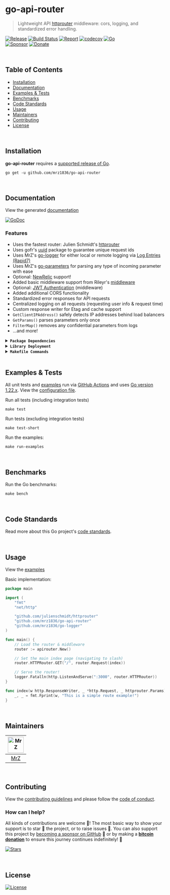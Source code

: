# go-api-router
> Lightweight API [httprouter](https://github.com/julienschmidt/httprouter) middleware: cors, logging, and standardized error handling.

[![Release](https://img.shields.io/github/release-pre/mrz1836/go-api-router.svg?logo=github&style=flat&v=3)](https://github.com/mrz1836/go-api-router/releases)
[![Build Status](https://img.shields.io/github/actions/workflow/status/mrz1836/go-api-router/run-tests.yml?branch=master&logo=github&v=3)](https://github.com/mrz1836/go-api-router/actions)
[![Report](https://goreportcard.com/badge/github.com/mrz1836/go-api-router?style=flat&v=3)](https://goreportcard.com/report/github.com/mrz1836/go-api-router)
[![codecov](https://codecov.io/gh/mrz1836/go-api-router/branch/master/graph/badge.svg?v=3)](https://codecov.io/gh/mrz1836/go-api-router)
[![Go](https://img.shields.io/github/go-mod/go-version/mrz1836/go-api-router?v=3)](https://golang.org/)
<br>
[![Sponsor](https://img.shields.io/badge/sponsor-MrZ-181717.svg?logo=github&style=flat&v=3)](https://github.com/sponsors/mrz1836)
[![Donate](https://img.shields.io/badge/donate-bitcoin-ff9900.svg?logo=bitcoin&style=flat&v=3)](https://mrz1818.com/?tab=tips&utm_source=github&utm_medium=sponsor-link&utm_campaign=go-api-router&utm_term=go-api-router&utm_content=go-api-router)

<br/>

## Table of Contents
- [Installation](#installation)
- [Documentation](#documentation)
- [Examples & Tests](#examples--tests)
- [Benchmarks](#benchmarks)
- [Code Standards](#code-standards)
- [Usage](#usage)
- [Maintainers](#maintainers)
- [Contributing](#contributing)
- [License](#license)

<br/>

## Installation

**go-api-router** requires a [supported release of Go](https://golang.org/doc/devel/release.html#policy).
```shell script
go get -u github.com/mrz1836/go-api-router
```

<br/>

## Documentation
View the generated [documentation](https://pkg.go.dev/github.com/mrz1836/go-api-router)

[![GoDoc](https://godoc.org/github.com/mrz1836/go-api-router?status.svg&style=flat)](https://pkg.go.dev/github.com/mrz1836/go-api-router)

### Features
- Uses the fastest router: Julien Schmidt's [httprouter](https://github.com/julienschmidt/httprouter)
- Uses gofr's [uuid](https://github.com/gofrs/uuid) package to guarantee unique request ids
- Uses MrZ's [go-logger](https://github.com/mrz1836/go-logger) for either local or remote logging via [Log Entries (Rapid7)](https://www.rapid7.com/products/insightops/)
- Uses MrZ's [go-parameters](https://github.com/mrz1836/go-parameters) for parsing any type of incoming parameter with ease
- Optional: [NewRelic](https://docs.newrelic.com/docs/agents/go-agent/get-started/go-agent-compatibility-requirements/) support!
- Added basic middleware support from Rileyr's [middleware](https://github.com/rileyr/middleware)
- Optional: [JWT Authentication](https://github.com/golang-jwt/jwt) (middleware)
- Added additional CORS functionality
- Standardized error responses for API requests
- Centralized logging on all requests (requesting user info & request time)
- Custom response writer for Etag and cache support
- `GetClientIPAddress()` safely detects IP addresses behind load balancers
- `GetParams()` parses parameters only once
- `FilterMap()` removes any confidential parameters from logs
- ...and more!

<details>
<summary><strong><code>Package Dependencies</code></strong></summary>
<br/>

- Julien Schmidt's [httprouter](https://github.com/julienschmidt/httprouter) package
- Rileyr's [middleware](https://github.com/rileyr/middleware) package
- gofrs [uuid](https://github.com/gofrs/uuid) package
- MrZ's [go-logger](https://github.com/mrz1836/go-logger) and [go-parameters](https://github.com/mrz1836/go-parameters) package
- NewRelic's [go-agent](https://github.com/newrelic/go-agent)
- Golang's [golang-jwt](https://github.com/golang-jwt/jwt)
</details>

<details>
<summary><strong><code>Library Deployment</code></strong></summary>
<br/>

[goreleaser](https://github.com/goreleaser/goreleaser) for easy binary or library deployment to GitHub and can be installed via: `brew install goreleaser`.

The [.goreleaser.yml](.goreleaser.yml) file is used to configure [goreleaser](https://github.com/goreleaser/goreleaser).

Use `make release-snap` to create a snapshot version of the release, and finally `make release` to ship to production.
</details>

<details>
<summary><strong><code>Makefile Commands</code></strong></summary>
<br/>

View all `makefile` commands
```shell script
make help
```

List of all current commands:
```text
all                  Runs lint, test and vet
clean                Remove previous builds and any test cache data
clean-mods           Remove all the Go mod cache
coverage             Shows the test coverage
godocs               Sync the latest tag with GoDocs
help                 Show this help message
install              Install the application
install-go           Install the application (Using Native Go)
lint                 Run the golangci-lint application (install if not found)
release              Full production release (creates release in Github)
release              Runs common.release then runs godocs
release-snap         Test the full release (build binaries)
release-test         Full production test release (everything except deploy)
replace-version      Replaces the version in HTML/JS (pre-deploy)
run-examples         Runs all the examples
tag                  Generate a new tag and push (tag version=0.0.0)
tag-remove           Remove a tag if found (tag-remove version=0.0.0)
tag-update           Update an existing tag to current commit (tag-update version=0.0.0)
test                 Runs vet, lint and ALL tests
test-ci              Runs all tests via CI (exports coverage)
test-ci-no-race      Runs all tests via CI (no race) (exports coverage)
test-ci-short        Runs unit tests via CI (exports coverage)
test-short           Runs vet, lint and tests (excludes integration tests)
uninstall            Uninstall the application (and remove files)
update-linter        Update the golangci-lint package (macOS only)
vet                  Run the Go vet application
```
</details>
 
<br/>

## Examples & Tests
All unit tests and [examples](examples) run via [GitHub Actions](https://github.com/mrz1836/go-api-router/actions) and
uses [Go version 1.22.x](https://golang.org/doc/go1.22). View the [configuration file](.github/workflows/run-tests.yml).

Run all tests (including integration tests)
```shell script
make test
```

Run tests (excluding integration tests)
```shell script
make test-short
```

Run the examples:
```shell script
make run-examples
```

<br/>

## Benchmarks
Run the Go benchmarks:
```shell script
make bench
```

<br/>

## Code Standards
Read more about this Go project's [code standards](.github/CODE_STANDARDS.md).

<br/>

## Usage
View the [examples](examples/examples.go)

Basic implementation:
```go
package main

import (
	"fmt"
	"net/http"

	"github.com/julienschmidt/httprouter"
	"github.com/mrz1836/go-api-router"
	"github.com/mrz1836/go-logger"
)

func main() {
	// Load the router & middleware
	router := apirouter.New()

	// Set the main index page (navigating to slash)
	router.HTTPRouter.GET("/", router.Request(index))

	// Serve the router!
	logger.Fatalln(http.ListenAndServe(":3000", router.HTTPRouter))
}

func index(w http.ResponseWriter, _ *http.Request, _ httprouter.Params) {
	_, _ = fmt.Fprint(w, "This is a simple route example!")
}
```

<br/>

## Maintainers
| [<img src="https://github.com/mrz1836.png" height="50" alt="MrZ" />](https://github.com/mrz1836) |
|:------------------------------------------------------------------------------------------------:|
|                                [MrZ](https://github.com/mrz1836)                                 |


<br/>

## Contributing
View the [contributing guidelines](.github/CONTRIBUTING.md) and please follow the [code of conduct](.github/CODE_OF_CONDUCT.md).

### How can I help?
All kinds of contributions are welcome :raised_hands:! 
The most basic way to show your support is to star :star2: the project, or to raise issues :speech_balloon:. 
You can also support this project by [becoming a sponsor on GitHub](https://github.com/sponsors/mrz1836) :clap: 
or by making a [**bitcoin donation**](https://mrz1818.com/?tab=tips&utm_source=github&utm_medium=sponsor-link&utm_campaign=go-api-router&utm_term=go-api-router&utm_content=go-api-router) to ensure this journey continues indefinitely! :rocket:

[![Stars](https://img.shields.io/github/stars/mrz1836/go-api-router?label=Please%20like%20us&style=social)](https://github.com/mrz1836/go-api-router/stargazers)

<br/>

## License
[![License](https://img.shields.io/github/license/mrz1836/go-api-router.svg?style=flat&v=1)](LICENSE)
